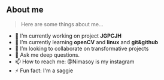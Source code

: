 
## About me

> Here are some things about me...

- 🔭 I’m currently working on project **JGPCJH**
- 🌱 I’m currently learning **openCV** and **linux** and **git&github**
- 👯 I’m looking to collaborate on transformative projects
- 💬 Ask me deep questions.
- 📫 How to reach me: @Nimasoy is my instagram
- ⚡ Fun fact: I'm a saggie
